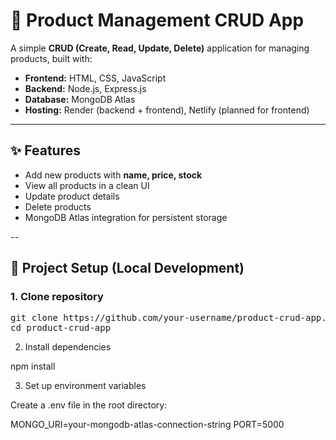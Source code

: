 # 🛒 Product Management CRUD App

A simple **CRUD (Create, Read, Update, Delete)** application for managing products, built with:

- **Frontend:** HTML, CSS, JavaScript  
- **Backend:** Node.js, Express.js  
- **Database:** MongoDB Atlas  
- **Hosting:** Render (backend + frontend), Netlify (planned for frontend)

---
## ✨ Features
- Add new products with **name, price, stock**  
- View all products in a clean UI  
- Update product details  
- Delete products  
- MongoDB Atlas integration for persistent storage  

--
## 🚀 Project Setup (Local Development)

### 1. Clone repository
<pre>
git clone https://github.com/your-username/product-crud-app.git
cd product-crud-app
</pre>

2. Install dependencies

npm install

3. Set up environment variables

Create a .env file in the root directory:

MONGO_URI=your-mongodb-atlas-connection-string
PORT=5000
